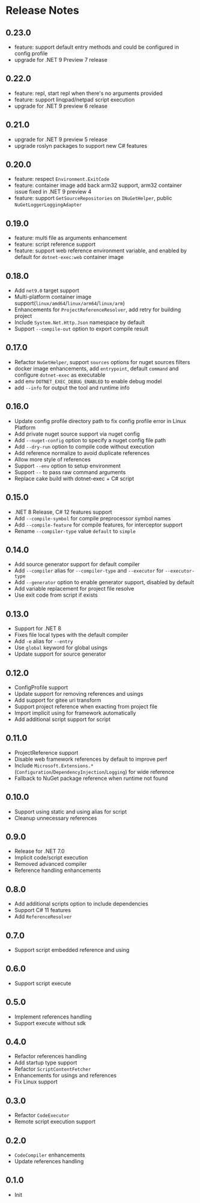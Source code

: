 # Release Notes

## 0.23.0

- feature: support default entry methods and could be configured in config profile
- upgrade for .NET 9 Preview 7 release

## 0.22.0

- feature: repl, start repl when there's no arguments provided
- feature: support linqpad/netpad script execution
- upgrade for .NET 9 preview 6 release

## 0.21.0

- upgrade for .NET 9 preview 5 release
- upgrade roslyn packages to support new C# features

## 0.20.0

- feature: respect `Environment.ExitCode`
- feature: container image add back arm32 support, arm32 container issue fixed in .NET 9 preview 4
- feature: support `GetSourceRepositories` on `INuGetHelper`, public `NuGetLoggerLoggingAdapter` 

## 0.19.0

- feature: multi file as arguments enhancement
- feature: script reference support
- feature: support web reference environment variable, and enabled by default for `dotnet-exec:web` container image

## 0.18.0

- Add `net9.0` target support
- Multi-platform container image support(`linux/amd64`/`linux/arm64`/`linux/arm`)
- Enhancements for `ProjectReferenceResolver`, add retry for building project
- Include `System.Net.Http.Json` namespace by default
- Support `--compile-out` option to export compile result

## 0.17.0

- Refactor `NuGetHelper`, support `sources` options for nuget sources filters
- docker image enhancements, add `entrypoint`, default `command` and configure `dotnet-exec` as executable
- add env `DOTNET_EXEC_DEBUG_ENABLED` to enable debug model
- add `--info` for output the tool and runtime info

## 0.16.0

- Update config profile directory path to fix config profile error in Linux Platform
- Add private nuget source support via nuget config
- Add `--nuget-config` option to specify a nuget config file path
- Add `--dry-run` option to compile code without execution
- Add reference normalize to avoid duplicate references
- Allow more style of references
- Support `--env` option to setup environment
- Support `--` to pass raw command arguments
- Replace cake build with dotnet-exec + C# script

## 0.15.0

- .NET 8 Release, C# 12 features support
- Add `--compile-symbol` for compile preprocessor symbol names
- Add `--compile-feature` for compile features, for interceptor support
- Rename `--compiler-type` value `default` to `simple`

## 0.14.0

- Add source generator support for default compiler
- Add `--compiler` alias for `--compiler-type` and `--executor` for `--executor-type`
- Add `--generator` option to enable generator support, disabled by default
- Add variable replacement for project file resolve
- Use exit code from script if exists

## 0.13.0

- Support for .NET 8
- Fixes file local types with the default compiler
- Add `-e` alias for `--entry`
- Use `global` keyword for global usings
- Update support for source generator

## 0.12.0

- ConfigProfile support
- Update support for removing references and usings
- Add support for gitee uri transform
- Support project reference when exacting from project file
- Import implicit using for framework automatically
- Add additional script support for script

## 0.11.0

- ProjectReference support
- Disable web framework references by default to improve perf
- Include `Microsoft.Extensions.*`(`Configuration`/`DependencyInjection`/`Logging`) for wide reference
- Fallback to NuGet package reference when runtime not found

## 0.10.0

- Support using static and using alias for script
- Cleanup unnecessary references

## 0.9.0

- Release for .NET 7.0
- Implicit code/script execution
- Removed advanced compiler
- Reference handling enhancements

## 0.8.0

- Add additional scripts option to include dependencies
- Support C# 11 features
- Add `ReferenceResolver`

## 0.7.0

- Support script embedded reference and using

## 0.6.0

- Support script execute

## 0.5.0

- Implement references handling
- Support execute without sdk

## 0.4.0

- Refactor references handling
- Add startup type support
- Refactor `ScriptContentFetcher`
- Enhancements for usings and references
- Fix Linux support

## 0.3.0

- Refactor `CodeExecutor`
- Remote script execution support

## 0.2.0

- `CodeCompiler` enhancements
- Update references handling

## 0.1.0

- Init
